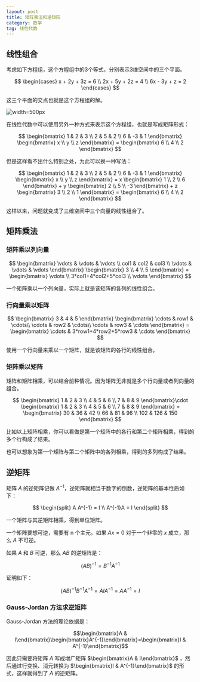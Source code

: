 ```yaml
---
layout: post
title: 矩阵乘法和逆矩阵
category: 数学
tag: 线性代数
---
```


## 线性组合

考虑如下方程组，这个方程组中的3个等式，分别表示3维空间中的三个平面。

$$
\begin{cases}
x + 2y + 3z = 6 \\
2x + 5y + 2z = 4 \\
6x - 3y + z = 2
\end{cases}
$$

这三个平面的交点也就是这个方程组的解。

![width=500px](https://cloud.githubusercontent.com/assets/7794103/22210778/dad98ca2-e1c5-11e6-9dc1-a0f2e2a6db2f.png)

在线性代数中可以使用另外一种方式来表示这个方程组，也就是写成矩阵形式：

$$
\begin{bmatrix}
1 & 2 & 3 \\
2 & 5 & 2 \\
6 & -3 & 1
\end{bmatrix}
\begin{bmatrix}
x \\
y \\
z
\end{bmatrix} =
\begin{bmatrix}
6 \\
4 \\
2
\end{bmatrix}
$$

但是这样看不出什么特别之处，为此可以换一种写法：

$$
\begin{bmatrix}
1 & 2 & 3 \\
2 & 5 & 2 \\
6 & -3 & 1
\end{bmatrix}
\begin{bmatrix}
x \\
y \\
z
\end{bmatrix} = x
\begin{bmatrix}
1 \\
2 \\
6
\end{bmatrix}
+
y
\begin{bmatrix}
2 \\
5 \\
-3
\end{bmatrix}
+
z
\begin{bmatrix}
3 \\
2 \\
1
\end{bmatrix} =
\begin{bmatrix}
6 \\
4 \\
2
\end{bmatrix}
$$

这样以来，问题就变成了三维空间中三个向量的线性组合了。

## 矩阵乘法

### 矩阵乘以列向量

$$
\begin{bmatrix}
\vdots & \vdots & \vdots \\
col1 & col2 & col3 \\
\vdots & \vdots & \vdots
\end{bmatrix}
\begin{bmatrix}
3 \\
4 \\
5
\end{bmatrix} =
\begin{bmatrix}
\vdots \\
3*col1+4*col2+5*col3 \\
\vdots
\end{bmatrix}
$$

一个矩阵乘以一个列向量，实际上就是该矩阵的各列的线性组合。

### 行向量乘以矩阵

$$
\begin{bmatrix}
3 & 4 & 5
\end{bmatrix}
\begin{bmatrix}
\cdots & row1 & \cdots\\
\cdots & row2 & \cdots\\
\cdots & row3 & \cdots
\end{bmatrix} =
\begin{bmatrix}
\cdots & 3*row1+4*row2+5*row3 & \cdots
\end{bmatrix}
$$

使用一个行向量来乘以一个矩阵，就是该矩阵的各行的线性组合。

### 矩阵乘以矩阵

矩阵和矩阵相乘，可以结合前种情况。因为矩阵无非就是多个行向量或者列向量的组合。

$$
\begin{bmatrix}
1 & 2 & 3 \\
4 & 5 & 6 \\
7 & 8 & 9
\end{bmatrix}\cdot
\begin{bmatrix}
1 & 2 & 3 \\
4 & 5 & 6 \\
7 & 8 & 9
\end{bmatrix} = 
\begin{bmatrix}
30 & 36 & 42 \\
66 & 81 & 96 \\
102 & 126 & 150
\end{bmatrix}
$$

比如以上矩阵相乘，你可以看做是第一个矩阵中的各行和第二个矩阵相乘，得到的多个行构成了结果。

也可以想象为第一个矩阵与第二个矩阵中的各列相乘，得到的多列构成了结果。

## 逆矩阵

矩阵 $A$ 的逆矩阵记做 $A^{-1}$，逆矩阵就相当于数字的倒数，逆矩阵的基本性质如下：

$$
\begin{split}
A A^{-1} = I \\
A^{-1}A = I
\end{split}
$$

一个矩阵与其逆矩阵相乘，得到单位矩阵。


一个矩阵要想可逆，需要有 n 个主元。如果 $Ax=0$ 对于一个非零的 $x$ 成立，那么 $A$ 不可逆。

如果 $A$ 和 $B$ 可逆，那么 $AB$ 的逆矩阵是：

$${(AB)}^{-1} = B^{-1}A^{-1}$$

证明如下：

$${(AB)}^{-1} B^{-1}A^{-1} = AIA^{-1} = AA^{-1} = I$$

### Gauss-Jordan 方法求逆矩阵

Gauss-Jordan 方法的理论依据是：

$$\begin{bmatrix}A & I\end{bmatrix}\begin{bmatrix}A^{-1}\end{bmatrix}=\begin{bmatrix}I & A^{-1}\end{bmatrix}$$


因此只需要将矩阵 $A$ 写成增广矩阵 $\begin{bmatrix}A & I\end{bmatrix}$ ，然后通过行变换、消元转换为 $\begin{bmatrix}I & A^{-1}\end{bmatrix}$ 的形式，这样就得到了 $A$ 的逆矩阵。
